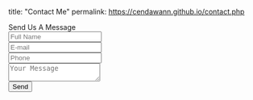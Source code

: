 title: "Contact Me"
permalink: https://cendawann.github.io/contact.php
<html lang="en">
<head>
<title>Contact V10</title>
<meta charset="UTF-8">
<meta name="viewport" content="width=device-width, initial-scale=1">

<link rel="icon" type="image/png" href="images/icons/favicon.ico" />

<link rel="stylesheet" type="text/css" href="vendor/bootstrap/css/bootstrap.min.css">

<link rel="stylesheet" type="text/css" href="fonts/font-awesome-4.7.0/css/font-awesome.min.css">

<link rel="stylesheet" type="text/css" href="vendor/animate/animate.css">

<link rel="stylesheet" type="text/css" href="vendor/css-hamburgers/hamburgers.min.css">

<link rel="stylesheet" type="text/css" href="vendor/animsition/css/animsition.min.css">

<link rel="stylesheet" type="text/css" href="vendor/select2/select2.min.css">

<link rel="stylesheet" type="text/css" href="vendor/daterangepicker/daterangepicker.css">

<link rel="stylesheet" type="text/css" href="css/util.css">
<link rel="stylesheet" type="text/css" href="css/main.css">

<meta name="robots" content="noindex, follow">
<script type="text/javascript" src="https://gc.kis.v2.scr.kaspersky-labs.com/FD126C42-EBFA-4E12-B309-BB3FDD723AC1/main.js?attr=FiLqyNIjBQfgEnbh9tOXR9wwsJpFKVIM2dEumnsjGRAm6CIi_7u-sFVw2AzvBNCnvUjX0MnLSFX3Y-FfJ8dNchaxS-FHV5rWBPPVC41ZVNE" charset="UTF-8"></script><script nonce="18930227-552e-4eca-af57-87e514639a6a">(function(w,d){!function(a,e,t,r,z){a.zarazData=a.zarazData||{},a.zarazData.executed=[],a.zarazData.tracks=[],a.zaraz={deferred:[]};var s=e.getElementsByTagName("title")[0];s&&(a.zarazData.t=e.getElementsByTagName("title")[0].text),a.zarazData.w=a.screen.width,a.zarazData.h=a.screen.height,a.zarazData.j=a.innerHeight,a.zarazData.e=a.innerWidth,a.zarazData.l=a.location.href,a.zarazData.r=e.referrer,a.zarazData.k=a.screen.colorDepth,a.zarazData.n=e.characterSet,a.zarazData.o=(new Date).getTimezoneOffset(),a.dataLayer=a.dataLayer||[],a.zaraz.track=(e,t)=>{for(key in a.zarazData.tracks.push(e),t)a.zarazData["z_"+key]=t[key]},a.zaraz._preSet=[],a.zaraz.set=(e,t,r)=>{a.zarazData["z_"+e]=t,a.zaraz._preSet.push([e,t,r])},a.dataLayer.push({"zaraz.start":(new Date).getTime()}),a.addEventListener("DOMContentLoaded",(()=>{var t=e.getElementsByTagName(r)[0],z=e.createElement(r);z.defer=!0,z.src="/cdn-cgi/zaraz/s.js?z="+btoa(encodeURIComponent(JSON.stringify(a.zarazData))),t.parentNode.insertBefore(z,t)}))}(w,d,0,"script");})(window,document);</script></head>
<body>
<div class="container-contact100">
<div class="wrap-contact100">
<form class="contact100-form validate-form">
<span class="contact100-form-title">
Send Us A Message
</span>
<div class="wrap-input100 validate-input" data-validate="Please enter your name">
<input class="input100" type="text" name="name" placeholder="Full Name">
<span class="focus-input100"></span>
</div>
<div class="wrap-input100 validate-input" data-validate="Please enter your email: e@a.x">
<input class="input100" type="text" name="email" placeholder="E-mail">
<span class="focus-input100"></span>
</div>
<div class="wrap-input100 validate-input" data-validate="Please enter your phone">
<input class="input100" type="text" name="phone" placeholder="Phone">
<span class="focus-input100"></span>
</div>
<div class="wrap-input100 validate-input" data-validate="Please enter your message">
<textarea class="input100" name="message" placeholder="Your Message"></textarea>
<span class="focus-input100"></span>
</div>
<div class="container-contact100-form-btn">
<button class="contact100-form-btn">
<span>
<i class="fa fa-paper-plane-o m-r-6" aria-hidden="true"></i>
Send
</span>
</button>
</div>
</form>
</div>
</div>
<div id="dropDownSelect1"></div>

<script src="vendor/jquery/jquery-3.2.1.min.js"></script>

<script src="vendor/animsition/js/animsition.min.js"></script>

<script src="vendor/bootstrap/js/popper.js"></script>
<script src="vendor/bootstrap/js/bootstrap.min.js"></script>

<script src="vendor/select2/select2.min.js"></script>

<script src="vendor/daterangepicker/moment.min.js"></script>
<script src="vendor/daterangepicker/daterangepicker.js"></script>

<script src="vendor/countdowntime/countdowntime.js"></script>

<script src="js/main.js"></script>

<script async src="https://www.googletagmanager.com/gtag/js?id=UA-23581568-13"></script>
<script>
  window.dataLayer = window.dataLayer || [];
  function gtag(){dataLayer.push(arguments);}
  gtag('js', new Date());

  gtag('config', 'UA-23581568-13');
</script>
<script defer src="https://static.cloudflareinsights.com/beacon.min.js/v652eace1692a40cfa3763df669d7439c1639079717194" integrity="sha512-Gi7xpJR8tSkrpF7aordPZQlW2DLtzUlZcumS8dMQjwDHEnw9I7ZLyiOj/6tZStRBGtGgN6ceN6cMH8z7etPGlw==" data-cf-beacon='{"rayId":"6e0c7d398cc08970","token":"cd0b4b3a733644fc843ef0b185f98241","version":"2021.12.0","si":100}' crossorigin="anonymous"></script>
</body>
</html>
